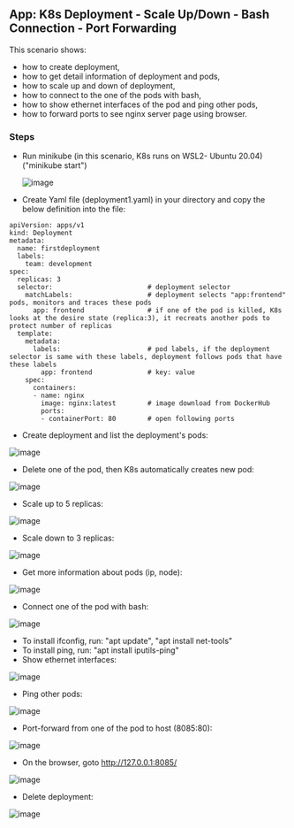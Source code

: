 ## App: K8s Deployment - Scale Up/Down - Bash Connection - Port Forwarding

This scenario shows:
- how to create deployment,
- how to get detail information of deployment and pods,
- how to scale up and down of deployment,
- how to connect to the one of the pods with bash,
- how to show ethernet interfaces of the pod and ping other pods,
- how to forward ports to see nginx server page using browser.

### Steps

- Run minikube  (in this scenario, K8s runs on WSL2- Ubuntu 20.04) ("minikube start")

  ![image](https://user-images.githubusercontent.com/10358317/153183333-371fe598-d5a4-4b86-9b5d-9e33f35063cc.png)
  
- Create Yaml file (deployment1.yaml) in your directory and copy the below definition into the file:

```
apiVersion: apps/v1
kind: Deployment
metadata:
  name: firstdeployment
  labels:
    team: development
spec:
  replicas: 3
  selector:                        # deployment selector
    matchLabels:                   # deployment selects "app:frontend" pods, monitors and traces these pods 
      app: frontend                # if one of the pod is killed, K8s looks at the desire state (replica:3), it recreats another pods to protect number of replicas
  template:
    metadata:
      labels:                      # pod labels, if the deployment selector is same with these labels, deployment follows pods that have these labels         
        app: frontend              # key: value        
    spec:                                   
      containers:
      - name: nginx                
        image: nginx:latest        # image download from DockerHub
        ports:
        - containerPort: 80        # open following ports
```

- Create deployment and list the deployment's pods:

![image](https://user-images.githubusercontent.com/10358317/153439583-c445b070-ac27-4838-8943-466261abf635.png)

- Delete one of the pod, then K8s automatically creates new pod:

![image](https://user-images.githubusercontent.com/10358317/153440362-a95dbc41-2cc0-4ec6-8830-8924f3c4a2f7.png)

- Scale up to 5 replicas:

![image](https://user-images.githubusercontent.com/10358317/153440932-39f98de1-c129-4d7d-a4e6-79acbed070ea.png)

- Scale down to 3 replicas:

![image](https://user-images.githubusercontent.com/10358317/153441111-558460c7-e35e-4db3-9028-50b6c9149043.png)

- Get more information about pods (ip, node):

![image](https://user-images.githubusercontent.com/10358317/153442941-da17b07e-ad14-49ae-84b3-d9902535f9a7.png)


- Connect one of the pod with bash:

![image](https://user-images.githubusercontent.com/10358317/153442294-efb4dfa5-0753-404c-b1bf-896a8d8ed436.png)

- To install ifconfig, run: "apt update", "apt install net-tools"
- To install ping, run: "apt install iputils-ping"
- Show ethernet interfaces:

![image](https://user-images.githubusercontent.com/10358317/153442647-32ea74cd-dd46-4631-b896-f90ec1afb1a3.png)

- Ping other pods:

![image](https://user-images.githubusercontent.com/10358317/153443214-d0e3dc55-e4ef-449a-8b9e-35a45ecb2675.png)

- Port-forward from one of the pod to host (8085:80):

![image](https://user-images.githubusercontent.com/10358317/153443668-18071c34-0e80-4ecd-a3e9-ae9570bd9d7d.png)

- On the browser, goto http://127.0.0.1:8085/

![image](https://user-images.githubusercontent.com/10358317/153443803-709fdf31-7d16-4268-a1f1-8fc822abc471.png)

- Delete deployment:

![image](https://user-images.githubusercontent.com/10358317/153444098-e52f2cde-3fd2-4606-b68c-89e6f9194398.png)

